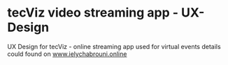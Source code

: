 # tecViz video streaming app - UX-Design
UX Design for tecViz - online streaming app used for virtual events
details could found on www.ielychabrouni.online
